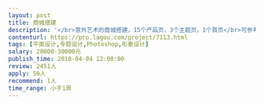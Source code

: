 ```yaml
---                
layout: post       
title: 商城搭建           
description: '</br>意外艺术的商城搭建，15个产品页，3个主题页，1个首页</br>可参考的竞品可从书籍类生活美学家居类等轻奢类品类中寻找</br>公司定位为轻奢，目标人群为新中产阶级</br>'     
contenturl: https://pro.lagou.com/project/7113.html      
tags: [平面设计,专题设计,Photoshop,形象设计]            
salary: 20000-30000元          
publish_time: 2018-04-04 12:00:00         
review: 2451人                   
apply: 50人                   
recommend: 1人                   
time_range: 小于1周              
---                 
```

